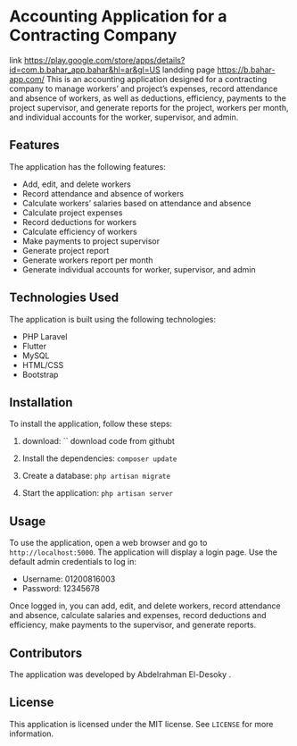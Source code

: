 # Accounting Application for a Contracting Company
link https://play.google.com/store/apps/details?id=com.b.bahar_app.bahar&hl=ar&gl=US
landding page https://b.bahar-app.com/
This is an accounting application designed for a contracting company to manage workers’ and project’s expenses, record attendance and absence of workers, as well as deductions, efficiency, payments to the project supervisor, and generate reports for the project, workers per month, and individual accounts for the worker, supervisor, and admin.

## Features

The application has the following features:

- Add, edit, and delete workers
- Record attendance and absence of workers
- Calculate workers’ salaries based on attendance and absence
- Calculate project expenses
- Record deductions for workers
- Calculate efficiency of workers
- Make payments to project supervisor
- Generate project report
- Generate workers report per month
- Generate individual accounts for worker, supervisor, and admin

## Technologies Used

The application is built using the following technologies:

- PHP Laravel
- Flutter
- MySQL
- HTML/CSS
- Bootstrap

## Installation

To install the application, follow these steps:

1. download:
   ``
   download code from githubt
   
2. Install the dependencies:
   `
   composer update
   `
3. Create a database:
   `
   php artisan migrate
   `
4. Start the application:
   `
   php artisan server
   `

## Usage

To use the application, open a web browser and go to `http://localhost:5000`. The application will display a login page. Use the default admin credentials to log in:

- Username: 01200816003    
- Password: 12345678

Once logged in, you can add, edit, and delete workers, record attendance and absence, calculate salaries and expenses, record deductions and efficiency, make payments to the supervisor, and generate reports.

## Contributors

The application was developed by Abdelrahman El-Desoky .

## License

This application is licensed under the MIT license. See `LICENSE` for more information.
